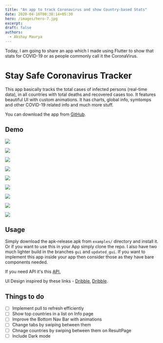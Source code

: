 ```yaml
---
title: "An app to track Coronavirus and show Country-based Stats"
date: 2020-04-16T00:38:14+05:30
hero: /images/hero-7.jpg
excerpt:
draft: false
authors:
  - Akshay Maurya
---
```

Today, I am going to share an app which I made using Flutter to show that stats for COVID-19 or as people commonly call it the CoronaVirus.

# Stay Safe Coronavirus Tracker

This app basically tracks the total cases of infected persons (real-time data), in all countries with total deaths and recovered cases too.
It features beautiful UI with custom animations. It has charts, global info, symtomps and other COVID-19 related info and much more stuff.

You can download the app from [GitHub](https://github.com/codenameakshay/stay-safe-flutter-app).


## Demo

![](/images/examples/demo.gif)

![](/images/examples/1.jpg)

![](/images/examples/2.jpg)

![](/images/examples/3.jpg)

![](/images/examples/4.jpg)

![](/images/examples/5.jpg)

![](/images/examples/6.jpg)

![](/images/examples/7.jpg)

![](/images/examples/8.jpg)

## Usage

Simply download the apk-release.apk from `examples/` directory and install it.
Or if you want to use this in your App simply clone the repo. I also have two much lighter build in the branches `gui` and `updated_gui`. If you want to implement this app inside your app then consider those as they have bare components needed.

If you need API it's this [API.](https://pomber.github.io/covid19/timeseries.json)

UI Design inspired by these links - [Dribble](https://dribbble.com/shots/10765598/attachments/2434179?mode=media), [Dribble](https://dribbble.com/shots/10847147-Coronavirus-Covid-19-Dashboard/attachments/2500286?mode=media).

## Things to do

- [ ] Implement pull to refresh efficiently
- [ ] Show top countries in a list on Info page
- [ ] Improve the Bottom Nav Bar with animations
- [ ] Change tabs by swiping between them
- [ ] Chnage countries by swiping between them on ResultPage
- [ ] Include Dark mode
